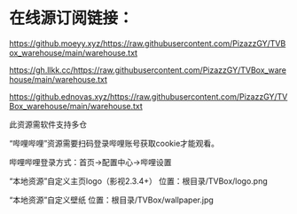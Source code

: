 # 在线源订阅链接：

https://github.moeyy.xyz/https://raw.githubusercontent.com/PizazzGY/TVBox_warehouse/main/warehouse.txt

https://gh.llkk.cc/https://raw.githubusercontent.com/PizazzGY/TVBox_warehouse/main/warehouse.txt

https://github.ednovas.xyz/https://raw.githubusercontent.com/PizazzGY/TVBox_warehouse/main/warehouse.txt

此资源需软件支持多仓

“哔哩哔哩”资源需要扫码登录哔哩账号获取cookie才能观看。

哔哩哔哩登录方式：首页→配置中心→哔哩设置

“本地资源”自定义主页logo（影视2.3.4+）
位置：根目录/TVBox/logo.png

“本地资源”自定义壁纸
位置：根目录/TVBox/wallpaper.jpg
